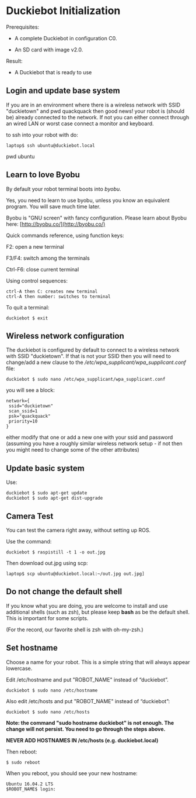 # Duckiebot Initialization

Prerequisites:

* A complete Duckiebot in configuration C0.

* An SD card with image v2.0.

Result:

* A Duckiebot that is ready to use



## Login and update base system

If you are in an environment where there is a wireless network with SSID "duckietown" and pwd quackquack then good news! your robot is (should be) already connected to the network. If not you can either connect through an wired LAN or worst case connect a monitor and keyboard.

to ssh into your robot with do:

    laptop$ ssh ubuntu@duckiebot.local
pwd ubuntu

## Learn to love Byobu

By default your robot terminal boots into *byobu*.

Yes, you need to learn to use byobu, unless you know an equivalent program. You will save much time later.

Byobu is "GNU screen" with fancy configuration. Please learn about Byobu here: [http://byobu.co/](http://byobu.co/)

Quick commands reference, using function keys:

F2: open a new terminal

F3/F4: switch among the terminals

Ctrl-F6: close current terminal

Using control sequences:

    ctrl-A then C: creates new terminal
    ctrl-A then number: switches to terminal

To quit a terminal:

    duckiebot $ exit


## Wireless network configuration

The duckiebot is configured by default to connect to a wireless network with SSID "duckietown". If that is not your SSID then you will need to change/add a new clause to the */etc/wpa_supplicant/wpa_supplicant.conf* file:

    duckiebot $ sudo nano /etc/wpa_supplicant/wpa_supplicant.conf

you will see a block:

    network={
     ssid="duckietown"
     scan_ssid=1
     psk="quackquack"
     priority=10
    }

either modify that one or add a new one with your ssid and password (assuming you have a roughly similar wireless network setup - if not then you might need to change some of the other attributes)

## Update basic system

Use:

    duckiebot $ sudo apt-get update
    duckiebot $ sudo apt-get dist-upgrade

## Camera Test

You can test the camera right away, without setting up ROS.

Use the command:

    duckiebot $ raspistill -t 1 -o out.jpg


Then download out.jpg using scp:

    laptop$ scp ubuntu@duckiebot.local:~/out.jpg out.jpg]

## Do not change the default shell

If you know what you are doing, you are welcome to install and use additional shells (such as zsh), but please keep **bash** as be the default shell. This is important for some scripts.

(For the record, our favorite shell is zsh with oh-my-zsh.)

## Set hostname

Choose a name for your robot. This is a simple string that will always appear lowercase.

Edit /etc/hostname and put "ROBOT_NAME" instead of “duckiebot”.

    duckiebot $ sudo nano /etc/hostname

Also edit /etc/hosts and put  "ROBOT_NAME" instead of “duckiebot”:

    duckiebot $ sudo nano /etc/hosts

**Note: the command "sudo hostname duckiebot" is not enough. The change will not persist. You need to go through the steps above.**

**NEVER ADD HOSTNAMES IN /etc/hosts (e.g. duckiebot.local)**

Then reboot:

    $ sudo reboot

When you reboot, you should see your new hostname:

    Ubuntu 16.04.2 LTS
    $ROBOT_NAME$ login:
